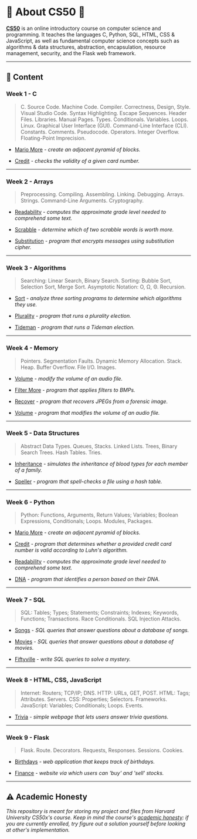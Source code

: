 # 🐤 **About CS50** 🐤

**[CS50](https://cs50.harvard.edu/x/2024/)** is an online introductory course on computer science and programming. It teaches the languages C, Python, SQL, HTML, CSS & JavaScript, as well as fundamental computer science concepts such as algorithms & data structures, abstraction, encapsulation, resource management, security, and the Flask web framework.

---
## :book: **Content**

### Week 1 - C
> C. Source Code. Machine Code. Compiler. Correctness, Design, Style. Visual Studio Code. Syntax Highlighting. Escape Sequences. Header Files. Libraries. Manual Pages. Types. Conditionals. Variables. Loops. Linux. Graphical User Interface (GUI). Command-Line Interface (CLI). Constants. Comments. Pseudocode. Operators. Integer Overflow. Floating-Point Imprecision.

- [Mario More](week1_C/mario-more/mario.c) - _create an adjacent pyramid of blocks._

- [Credit](week1_C/credit/credit.c) - _checks the validity of a given card number._

---

### Week 2 - Arrays
> Preprocessing. Compiling. Assembling. Linking. Debugging. Arrays. Strings. Command-Line Arguments. Cryptography.

- [Readability](week2_arrays/readability/readability.c) - _computes the approximate grade level needed to comprehend some text._

- [Scrabble](week2_arrays/scrabble/scrabble.c) - _determine which of two scrabble words is worth more._

- [Substitution](week2_arrays/substitution/substitution.c) - _program that encrypts messages using substitution cipher._

---

### Week 3 - Algorithms
> Searching: Linear Search, Binary Search. Sorting: Bubble Sort, Selection Sort, Merge Sort. Asymptotic Notation: O, Ω, Θ. Recursion.

- [Sort](week3_algorithms/sort) - _analyze three sorting programs to determine which algorithms they use._

- [Plurality](week3_algorithms/plurality/plurality.c) - _program that runs a plurality election._

- [Tideman](week3_algorithms/tideman/tideman.c) - _program that runs a Tideman election._

---

### Week 4 - Memory
> Pointers. Segmentation Faults. Dynamic Memory Allocation. Stack. Heap. Buffer Overflow. File I/O. Images.
- [Volume](week4_memory/volume/volume.c) - _modify the volume of an audio file._

- [Filter More](week4_memory/filter/filter-more/filter.c) - _program that applies filters to BMPs._

- [Recover](week4_memory/recover/recover.c) - _program that recovers JPEGs from a forensic image._

- [Volume](week4_memory/volume/volume.c) - _program that modifies the volume of an audio file._

---

### Week 5 - Data Structures
> Abstract Data Types. Queues, Stacks. Linked Lists. Trees, Binary Search Trees. Hash Tables. Tries.

- [Inheritance](week5_data_structures/inheritance/inheritance.c) - _simulates the inheritance of blood types for each member of a family._

- [Speller](week5_data_structures/speller/) - _program that spell-checks a file using a hash table._

---

### Week 6 - Python
> Python: Functions, Arguments, Return Values; Variables; Boolean Expressions, Conditionals; Loops. Modules, Packages.

- [Mario More](week6_python/sentimental-mario-more/mario.py) - _create an adjacent pyramid of blocks._

- [Credit](week6_python/sentimental-credit/credit.py) - _program that determines whether a provided credit card number is valid according to Luhn's algorithm._

- [Readability](week6_python/sentimental-readability/readability.py) - _computes the approximate grade level needed to comprehend some text._

- [DNA](week6_python/dna/dna.py) -  _program that identifies a person based on their DNA._

---

### Week 7 - SQL
> SQL: Tables; Types; Statements; Constraints; Indexes; Keywords, Functions; Transactions. Race Conditionals. SQL Injection Attacks.

- [Songs](week7_SQL/songs/) - _SQL queries that answer questions about a database of songs._

- [Movies](week7_SQL/movies/) - _SQL queries that answer questions about a database of movies._

- [Fiftyville](week7_SQL/fiftyville/) - _write SQL queries to solve a mystery._

---

### Week 8 - HTML, CSS, JavaScript
> Internet: Routers; TCP/IP; DNS. HTTP: URLs, GET, POST. HTML: Tags; Attributes. Servers. CSS: Properties; Selectors. Frameworks. JavaScript: Variables; Conditionals; Loops. Events.

- [Trivia](week7_SQL/trivia/index.html) - _simple webpage that lets users answer trivia questions._

---

### Week 9 - Flask
> Flask. Route. Decorators. Requests, Responses. Sessions. Cookies.

- [Birthdays](week9_flask/birthdays/) - _web application that keeps track of birthdays._

- [Finance](week9_flask/finance/) - _website via which users can 'buy' and 'sell' stocks._

---


## ⚠️ Academic Honesty

_This repository is meant for storing my project and files from Harvard University CS50x's course. Keep in mind the course's [academic honesty](https://cs50.harvard.edu/x/2024/honesty/): if you are currently enrolled, try figure out a solution yourself before looking at other's implementation._
